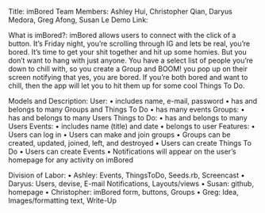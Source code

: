 Title: imBored 
Team Members: Ashley Hui, Christopher Qian, Daryus Medora, Greg Afong, Susan Le
Demo Link: 

What is imBored?:
imBored allows users to connect with the click of a button. It’s Friday night, you’re scrolling through IG and lets be real, you’re bored. It’s time to get your shit together and hit up some homies. But you don’t want to hang with just anyone. You have a select list of people you’re down to chill with, so you create a Group and BOOM! you pop up on their screen notifying that yes, you are bored. If you’re both bored and want to chill, then the app will let you to hit them up for some cool Things To Do.

Models and Description:
User:
•	includes name, e-mail, password
•	has and belongs to many Groups and Things To Do
•	has many events
Groups:
•	has and belongs to many Users
Things to Do:
•	has and belongs to many Users
Events:
•	includes name (title) and date
•	belongs to user
Features:
•	Users can log in
•	Users can make and join groups
•	Groups can be created, updated, joined, left, and destroyed
•	Users can create Things To Do
•	Users can create Events
•	Notifications will appear on the user’s homepage for any activity on imBored

Division of Labor:
•	Ashley: Events, ThingsToDo, Seeds.rb, Screencast
•	Daryus: Users, devise, E-mail Notifications, Layouts/views
•	Susan: github, homepage
•	Christopher: imBored form, buttons, Groups 
•	Greg: Idea, Images/formatting text, Write-Up 

